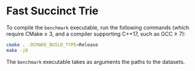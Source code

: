 # Fast Succinct Trie

To compile the `benchmark` executable, run the following commands (which require CMake ≥ 3, and a compiler supporting C++17, such as GCC ≥ 7):

```sh
cmake . -DCMAKE_BUILD_TYPE=Release
make -j8
```

The `benchmark` executable takes as arguments the paths to the datasets.
